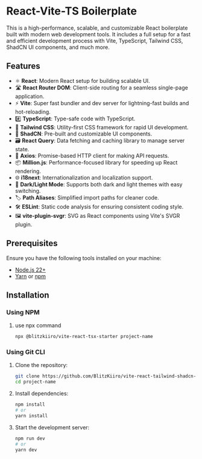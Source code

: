 # React-Vite-TS Boilerplate

This is a high-performance, scalable, and customizable React boilerplate built with modern web development tools. It includes a full setup for a fast and efficient development process with Vite, TypeScript, Tailwind CSS, ShadCN UI components, and much more.

## Features

- ⚛️ **React**: Modern React setup for building scalable UI.
- 🛣️ **React Router DOM**: Client-side routing for a seamless single-page application.
- ⚡ **Vite**: Super fast bundler and dev server for lightning-fast builds and hot-reloading.
- #️⃣ **TypeScript**: Type-safe code with TypeScript.
- 🎨 **Tailwind CSS**: Utility-first CSS framework for rapid UI development.
- 🎨 **ShadCN**: Pre-built and customizable UI components.
- 🗃️ **React Query**: Data fetching and caching library to manage server state.
- 📡 **Axios**: Promise-based HTTP client for making API requests.
- 📦 **Million.js**: Performance-focused library for speeding up React rendering.
- 🌐 **i18next**: Internationalization and localization support.
- 🌙 **Dark/Light Mode**: Supports both dark and light themes with easy switching.
- 🏷️ **Path Aliases**: Simplified import paths for cleaner code.
- 🛠️ **ESLint**: Static code analysis for ensuring consistent coding style.
- 🖼️ **vite-plugin-svgr**: SVG as React components using Vite's SVGR plugin.

## Prerequisites

Ensure you have the following tools installed on your machine:

- [Node.js 22+](https://nodejs.org/)
- [Yarn](https://yarnpkg.com/) or [npm](https://www.npmjs.com/)

## Installation

### Using NPM

1. use npx command
   ```bash
   npx @blitzkiiro/vite-react-tsx-starter project-name
   ```

### Using Git CLI

1. Clone the repository:

   ```bash
   git clone https://github.com/BlitzKiiro/vite-react-tailwind-shadcn-reactquery-ts-boilerplate project-name
   cd project-name
   ```

2. Install dependencies:

   ```bash
   npm install
   # or
   yarn install
   ```

3. Start the development server:
   ```bash
   npm run dev
   # or
   yarn dev
   ```

